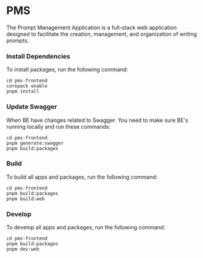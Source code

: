 # PMS

The Prompt Management Application is a full-stack web application designed to facilitate the creation, management, and organization of writing prompts.

### Install Dependencies

To install packages, run the following command:

```
cd pms-frontend
corepack enable
pnpm install
```

### Update Swagger

When BE have changes related to Swagger. You need to make sure BE's running locally and run these commands:

```
cd pms-frontend
pnpm generate:swagger
pnpm build:packages
```

### Build

To build all apps and packages, run the following command:

```
cd pms-frontend
pnpm build:packages
pnpm build:web
```

### Develop

To develop all apps and packages, run the following command:

```
cd pms-frontend
pnpm build:packages
pnpm dev:web
```
